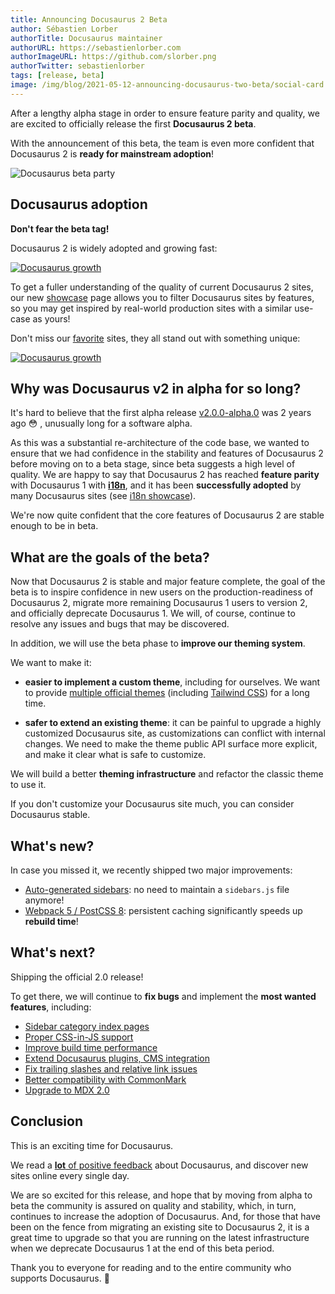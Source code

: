 ```yaml
---
title: Announcing Docusaurus 2 Beta
author: Sébastien Lorber
authorTitle: Docusaurus maintainer
authorURL: https://sebastienlorber.com
authorImageURL: https://github.com/slorber.png
authorTwitter: sebastienlorber
tags: [release, beta]
image: /img/blog/2021-05-12-announcing-docusaurus-two-beta/social-card.png
---
```


After a lengthy alpha stage in order to ensure feature parity and quality, we are excited to officially release the first **Docusaurus 2 beta**.

With the announcement of this beta, the team is even more confident that Docusaurus 2 is **ready for mainstream adoption**!

![Docusaurus beta party](/img/blog/2021-05-12-announcing-docusaurus-two-beta/image_cropped.png)

<!--truncate-->

## Docusaurus adoption

**Don't fear the beta tag!**

Docusaurus 2 is widely adopted and growing fast:

[![Docusaurus growth](/img/blog/2021-05-12-announcing-docusaurus-two-beta/trend.png)](https://www.npmtrends.com/docusaurus-vs-@docusaurus/core)

To get a fuller understanding of the quality of current Docusaurus 2 sites, our new [showcase](https://docusaurus.io/showcase) page allows you to filter Docusaurus sites by features, so you may get inspired by real-world production sites with a similar use-case as yours!

Don't miss our [favorite](https://docusaurus.io/showcase?tags=favorite) sites, they all stand out with something unique:

[![Docusaurus growth](/img/blog/2021-05-12-announcing-docusaurus-two-beta/favorites.png)](https://docusaurus.io/showcase?tags=favorite)

## Why was Docusaurus v2 in alpha for so long?

It's hard to believe that the first alpha release [v2.0.0-alpha.0](https://github.com/facebook/docusaurus/releases/tag/v2.0.0-alpha.0) was 2 years ago 😳 , unusually long for a software alpha.

As this was a substantial re-architecture of the code base, we wanted to ensure that we had confidence in the stability and features of Docusaurus 2 before moving on to a beta stage, since beta suggests a high level of quality. We are happy to say that Docusaurus 2 has reached **feature parity** with Docusaurus 1 with **[i18n](https://docusaurus.io/blog/2021/03/09/releasing-docusaurus-i18n)**, and it has been **successfully adopted** by many Docusaurus sites (see [i18n showcase](https://docusaurus.io/showcase?tags=i18n)).

We're now quite confident that the core features of Docusaurus 2 are stable enough to be in beta.

## What are the goals of the beta?

Now that Docusaurus 2 is stable and major feature complete, the goal of the beta is to inspire confidence in new users on the production-readiness of Docusaurus 2, migrate more remaining Docusaurus 1 users to version 2, and officially deprecate Docusaurus 1. We will, of course, continue to resolve any issues and bugs that may be discovered.

In addition, we will use the beta phase to **improve our theming system**.

We want to make it:

- **easier to implement a custom theme**, including for ourselves. We want to provide [multiple official themes](https://github.com/facebook/docusaurus/issues/3522) (including [Tailwind CSS](https://github.com/facebook/docusaurus/issues/2961)) for a long time.

- **safer to extend an existing theme**: it can be painful to upgrade a highly customized Docusaurus site, as customizations can conflict with internal changes. We need to make the theme public API surface more explicit, and make it clear what is safe to customize.

We will build a better **theming infrastructure** and refactor the classic theme to use it.

If you don't customize your Docusaurus site much, you can consider Docusaurus stable.

## What's new?

In case you missed it, we recently shipped two major improvements:

- [Auto-generated sidebars](https://docusaurus.io/docs/sidebar#sidebar-item-autogenerated): no need to maintain a `sidebars.js` file anymore!
- [Webpack 5 / PostCSS 8](https://github.com/facebook/docusaurus/issues/4027): persistent caching significantly speeds up **rebuild time**!

## What's next?

Shipping the official 2.0 release!

To get there, we will continue to **fix bugs** and implement the **most wanted features**, including:

- [Sidebar category index pages](https://github.com/facebook/docusaurus/issues/2643)
- [Proper CSS-in-JS support](https://github.com/facebook/docusaurus/issues/3236)
- [Improve build time performance](https://github.com/facebook/docusaurus/issues/4765)
- [Extend Docusaurus plugins, CMS integration](https://github.com/facebook/docusaurus/issues/4138)
- [Fix trailing slashes and relative link issues](https://github.com/facebook/docusaurus/issues/3372)
- [Better compatibility with CommonMark](https://github.com/facebook/docusaurus/issues/3018)
- [Upgrade to MDX 2.0](https://github.com/facebook/docusaurus/issues/4029)

## Conclusion

This is an exciting time for Docusaurus.

We read a [**lot** of positive feedback](https://twitter.com/sebastienlorber/timelines/1392048416872706049) about Docusaurus, and discover new sites online every single day.

We are so excited for this release, and hope that by moving from alpha to beta the community is assured on quality and stability, which, in turn, continues to increase the adoption of Docusaurus. And, for those that have been on the fence from migrating an existing site to Docusaurus 2, it is a great time to upgrade so that you are running on the latest infrastructure when we deprecate Docusaurus 1 at the end of this beta period.

Thank you to everyone for reading and to the entire community who supports Docusaurus. 🤗
